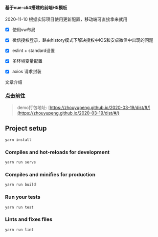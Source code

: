 
#### 基于vue-cli4搭建的前端H5模板
2020-11-10 根据实际项目使用更新配置，移动端可直接拿来就用
- [x] 使用vw布局
- [x] 微信授权登录，路由history模式下解决授权中IOS和安卓微信中出现的问题
- [x] eslint + standard设置
- [x] 多环境变量配置
- [x] axios 请求封装


文章介绍

### [点击前往](https://juejin.im/post/5e7261d3f265da570f504ba7)

> demo打包地址: [https://zhouyupeng.github.io/2020-03-19/dist/#/](https://zhouyupeng.github.io/2020-03-19/dist/#/)


## Project setup
```
yarn install
```

### Compiles and hot-reloads for development
```
yarn run serve
```

### Compiles and minifies for production
```
yarn run build
```

### Run your tests
```
yarn run test
```
### Lints and fixes files
```
yarn run lint
```

